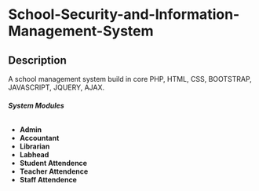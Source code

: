 # School-Security-and-Information-Management-System

## Description

A school management system build in core PHP, HTML, CSS, BOOTSTRAP, JAVASCRIPT, JQUERY, AJAX.

###### **System Modules**

- **Admin**
- **Accountant**
- **Librarian**
- **Labhead**
- **Student Attendence**
- **Teacher Attendence**
- **Staff Attendence**
